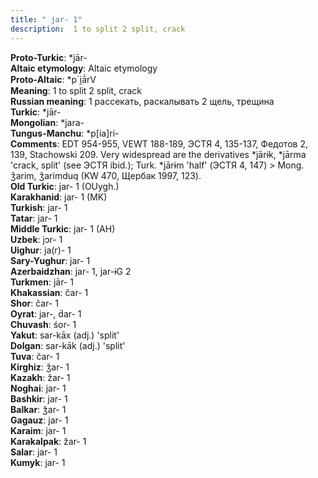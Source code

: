 ```yaml
---
title: " jar- 1"
description:  1 to split 2 split, crack
---
```


<strong>Proto-Turkic</strong>:  *jār-<br>
<strong>Altaic etymology</strong>:  Altaic etymology<br>
<strong> Proto-Altaic</strong>:  *p`i̯ā́rV<br>
<strong>Meaning</strong>:  1 to split 2 split, crack<br>
<strong>Russian meaning</strong>:  1 рассекать, раскалывать 2 щель, трещина<br>
<strong>Turkic</strong>:  *jār-<br>
<strong>Mongolian</strong>:  *jara-<br>
<strong>Tungus-Manchu</strong>:  *p[ia]ri-<br>
<strong>Comments</strong>:  EDT 954-955, VEWT 188-189, ЭСТЯ 4, 135-137, Федотов 2, 139, Stachowski 209. Very widespread are the derivatives *jārɨk, *jārma 'crack, split' (see ЭСТЯ ibid.); Turk. *jārɨm 'half' (ЭСТЯ 4, 147) > Mong. ǯarim, ǯarimduq (KW 470, Щербак 1997, 123).<br>
<strong>Old Turkic</strong>:  jar- 1 (OUygh.)<br>
<strong>Karakhanid</strong>:  jar- 1 (MK)<br>
<strong>Turkish</strong>:  jar- 1<br>
<strong>Tatar</strong>:  jar- 1<br>
<strong>Middle Turkic</strong>:  jar- 1 (AH)<br>
<strong>Uzbek</strong>:  jɔr- 1<br>
<strong>Uighur</strong>:  ja(r)- 1<br>
<strong>Sary-Yughur</strong>:  jar- 1<br>
<strong>Azerbaidzhan</strong>:  jar- 1, jar-ɨG 2<br>
<strong>Turkmen</strong>:  jār- 1<br>
<strong>Khakassian</strong>:  čar- 1<br>
<strong>Shor</strong>:  čar- 1<br>
<strong>Oyrat</strong>:  jar-, d́ar- 1<br>
<strong>Chuvash</strong>:  śor- 1<br>
<strong>Yakut</strong>:  sar-kāx (adj.) 'split'<br>
<strong>Dolgan</strong>:  sar-kāk (adj.) 'split'<br>
<strong>Tuva</strong>:  čar- 1<br>
<strong>Kirghiz</strong>:  ǯar- 1<br>
<strong>Kazakh</strong>:  žar- 1<br>
<strong>Noghai</strong>:  jar- 1<br>
<strong>Bashkir</strong>:  jar- 1<br>
<strong>Balkar</strong>:  ǯar- 1<br>
<strong>Gagauz</strong>:  jar- 1<br>
<strong>Karaim</strong>:  jar- 1<br>
<strong>Karakalpak</strong>:  žar- 1<br>
<strong>Salar</strong>:  jar- 1<br>
<strong>Kumyk</strong>:  jar- 1<br>


